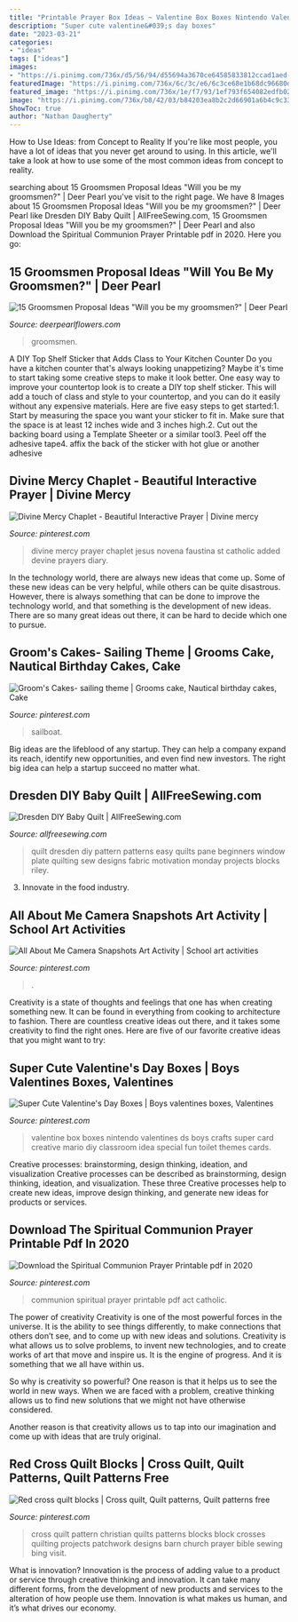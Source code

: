 ```yaml
---
title: "Printable Prayer Box Ideas ~ Valentine Box Boxes Nintendo Valentines Ds Boys Crafts Super Card Creative Mario Diy Classroom Idea Special Fun Toilet Themes Cards"
description: "Super cute valentine&#039;s day boxes"
date: "2023-03-21"
categories:
- "ideas"
tags: ["ideas"]
images:
- "https://i.pinimg.com/736x/d5/56/94/d55694a3670ce64585833812ccad1aed--valentine-day-boxes-mario-valentine-box-ideas.jpg"
featuredImage: "https://i.pinimg.com/736x/6c/3c/e6/6c3ce68e1b68dc96680de2440c6d3eaa.jpg"
featured_image: "https://i.pinimg.com/736x/1e/f7/93/1ef793f654082edfb02ae43c1fca3483--christian-crosses-red-cross.jpg"
image: "https://i.pinimg.com/736x/b8/42/03/b84203ea8b2c2d66901a6b4c9c332138.jpg"
ShowToc: true
author: "Nathan Daugherty"
---
```



How to Use Ideas: from Concept to Reality
If you're like most people, you have a lot of ideas that you never get around to using. In this article, we'll take a look at how to use some of the most common ideas from concept to reality.

	

		
searching about 15 Groomsmen Proposal Ideas &quot;Will you be my groomsmen?&quot; | Deer Pearl you've visit to the right page. We have 8 Images about 15 Groomsmen Proposal Ideas &quot;Will you be my groomsmen?&quot; | Deer Pearl like Dresden DIY Baby Quilt | AllFreeSewing.com, 15 Groomsmen Proposal Ideas &quot;Will you be my groomsmen?&quot; | Deer Pearl and also Download the Spiritual Communion Prayer Printable pdf in 2020. Here you go:
		
    
## 15 Groomsmen Proposal Ideas &quot;Will You Be My Groomsmen?&quot; | Deer Pearl

<img loading=lazy src="http://www.deerpearlflowers.com/wp-content/uploads/2018/05/Will-you-be-my-groomsman-box.jpg" onerror="this.onerror=null;this.src='https://tse1.mm.bing.net/th?id=OIP.NYUIjgOY02rvGw_nAIwnjgHaJ4&amp;pid=15.1';" alt="15 Groomsmen Proposal Ideas &quot;Will you be my groomsmen?&quot; | Deer Pearl">

_Source: deerpearlflowers.com_

>groomsmen. 

	

A DIY Top Shelf Sticker that Adds Class to Your Kitchen Counter
Do you have a kitchen counter that's always looking unappetizing? Maybe it's time to start taking some creative steps to make it look better. One easy way to improve your countertop look is to create a DIY top shelf sticker. This will add a touch of class and style to your countertop, and you can do it easily without any expensive materials. Here are five easy steps to get started:1. Start by measuring the space you want your sticker to fit in. Make sure that the space is at least 12 inches wide and 3 inches high.2. Cut out the backing board using a Template Sheeter or a similar tool3. Peel off the adhesive tape4. affix the back of the sticker with hot glue or another adhesive
    
## Divine Mercy Chaplet - Beautiful Interactive Prayer | Divine Mercy

<img loading=lazy src="https://i.pinimg.com/736x/d5/f7/d4/d5f7d430831f0329e2938b4b9e6e3e21--divine-mercy-the-divine.jpg" onerror="this.onerror=null;this.src='https://tse2.mm.bing.net/th?id=OIP.gt2zCFw6K-G1mn1K90PH6gHaKz&amp;pid=15.1';" alt="Divine Mercy Chaplet - Beautiful Interactive Prayer | Divine mercy">

_Source: pinterest.com_

>divine mercy prayer chaplet jesus novena faustina st catholic added devine prayers diary. 

	

In the technology world, there are always new ideas that come up. Some of these new ideas can be very helpful, while others can be quite disastrous. However, there is always something that can be done to improve the technology world, and that something is the development of new ideas. There are so many great ideas out there, it can be hard to decide which one to pursue.

    
## Groom&#039;s Cakes- Sailing Theme | Grooms Cake, Nautical Birthday Cakes, Cake

<img loading=lazy src="https://i.pinimg.com/736x/6a/63/87/6a6387b30c4889d1993c916910e59169--sailboat-cake-groom-cake.jpg" onerror="this.onerror=null;this.src='https://tse3.mm.bing.net/th?id=OIP.PpyWTRFOqB3B0L7MxzhE2QHaKu&amp;pid=15.1';" alt="Groom&#039;s Cakes- sailing theme | Grooms cake, Nautical birthday cakes, Cake">

_Source: pinterest.com_

>sailboat. 

	

Big ideas are the lifeblood of any startup. They can help a company expand its reach, identify new opportunities, and even find new investors. The right big idea can help a startup succeed no matter what.

    
## Dresden DIY Baby Quilt | AllFreeSewing.com

<img loading=lazy src="http://irepo.primecp.com/2015/09/238553/Dresden-DIY-Baby-Quilt_Large600_ID-1214011.jpg?v=1214011" onerror="this.onerror=null;this.src='https://tse4.mm.bing.net/th?id=OIP.lWug9gmPMUV0b8VUqwSUywHaJ4&amp;pid=15.1';" alt="Dresden DIY Baby Quilt | AllFreeSewing.com">

_Source: allfreesewing.com_

>quilt dresden diy pattern patterns easy quilts pane beginners window plate quilting sew designs fabric motivation monday projects blocks riley. 

	

3. Innovate in the food industry. 

    
## All About Me Camera Snapshots Art Activity | School Art Activities

<img loading=lazy src="https://i.pinimg.com/736x/b8/42/03/b84203ea8b2c2d66901a6b4c9c332138.jpg" onerror="this.onerror=null;this.src='https://tse3.mm.bing.net/th?id=OIP.WUKgHV5ARJ4cvaP4XUFoTgHaLG&amp;pid=15.1';" alt="All About Me Camera Snapshots Art Activity | School art activities">

_Source: pinterest.com_

>. 

	

Creativity is a state of thoughts and feelings that one has when creating something new. It can be found in everything from cooking to architecture to fashion. There are countless creative ideas out there, and it takes some creativity to find the right ones. Here are five of our favorite creative ideas that you might want to try: 

    
## Super Cute Valentine&#039;s Day Boxes | Boys Valentines Boxes, Valentines

<img loading=lazy src="https://i.pinimg.com/736x/d5/56/94/d55694a3670ce64585833812ccad1aed--valentine-day-boxes-mario-valentine-box-ideas.jpg" onerror="this.onerror=null;this.src='https://tse1.mm.bing.net/th?id=OIP.11E2L4ZAVSfpwaoIyhxK7QHaJ6&amp;pid=15.1';" alt="Super Cute Valentine&#039;s Day Boxes | Boys valentines boxes, Valentines">

_Source: pinterest.com_

>valentine box boxes nintendo valentines ds boys crafts super card creative mario diy classroom idea special fun toilet themes cards. 

	

Creative processes: brainstorming, design thinking, ideation, and visualization
Creative processes can be described as brainstorming, design thinking, ideation, and visualization. These three Creative processes help to create new ideas, improve design thinking, and generate new ideas for products or services.

    
## Download The Spiritual Communion Prayer Printable Pdf In 2020

<img loading=lazy src="https://i.pinimg.com/736x/6c/3c/e6/6c3ce68e1b68dc96680de2440c6d3eaa.jpg" onerror="this.onerror=null;this.src='https://tse2.mm.bing.net/th?id=OIP.YKg-tnXNhOkxqnLRRjHxaQAAAA&amp;pid=15.1';" alt="Download the Spiritual Communion Prayer Printable pdf in 2020">

_Source: pinterest.com_

>communion spiritual prayer printable pdf act catholic. 

	

The power of creativity
Creativity is one of the most powerful forces in the universe. It is the ability to see things differently, to make connections that others don’t see, and to come up with new ideas and solutions.
Creativity is what allows us to solve problems, to invent new technologies, and to create works of art that move and inspire us. It is the engine of progress. And it is something that we all have within us.

So why is creativity so powerful? One reason is that it helps us to see the world in new ways. When we are faced with a problem, creative thinking allows us to find new solutions that we might not have otherwise considered.

Another reason is that creativity allows us to tap into our imagination and come up with ideas that are truly original.

    
## Red Cross Quilt Blocks | Cross Quilt, Quilt Patterns, Quilt Patterns Free

<img loading=lazy src="https://i.pinimg.com/736x/1e/f7/93/1ef793f654082edfb02ae43c1fca3483--christian-crosses-red-cross.jpg" onerror="this.onerror=null;this.src='https://tse2.mm.bing.net/th?id=OIP.77tFMT0wkHM-WnnkaWxesAHaJ3&amp;pid=15.1';" alt="Red cross quilt blocks | Cross quilt, Quilt patterns, Quilt patterns free">

_Source: pinterest.com_

>cross quilt pattern christian quilts patterns blocks block crosses quilting projects patchwork designs barn church prayer bible sewing bing visit. 

	

What is innovation?
Innovation is the process of adding value to a product or service through creative thinking and innovation. It can take many different forms, from the development of new products and services to the alteration of how people use them. Innovation is what makes us human, and it’s what drives our economy.

